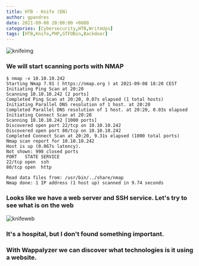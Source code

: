 ```yaml
---
title: HTB - Knife (EN)
author: gpandres
date: 2021-09-08 20:00:00 +0800
categories: [Cybersecurity,HTB,WriteUps]
tags: [HTB,Knife,PHP,GTFOBin,Backdoor]
---
```




![knifeimg](https://gpandres.github.io/assets/img/posts/knife.jpeg)


<h3 data-toc-skip>We will start scanning ports with NMAP</h3>


```console
$ nmap -v 10.10.10.242
Starting Nmap 7.91 ( https://nmap.org ) at 2021-09-08 18:20 CEST
Initiating Ping Scan at 20:20
Scanning 10.10.10.242 [2 ports]
Completed Ping Scan at 20:20, 0.07s elapsed (1 total hosts)
Initiating Parallel DNS resolution of 1 host. at 20:20
Completed Parallel DNS resolution of 1 host. at 20:20, 0.03s elapsed
Initiating Connect Scan at 20:20
Scanning 10.10.10.242 [1000 ports]
Discovered open port 22/tcp on 10.10.10.242
Discovered open port 80/tcp on 10.10.10.242
Completed Connect Scan at 20:20, 9.31s elapsed (1000 total ports)
Nmap scan report for 10.10.10.242
Host is up (0.067s latency).
Not shown: 998 closed ports
PORT   STATE SERVICE
22/tcp open  ssh
80/tcp open  http

Read data files from: /usr/bin/../share/nmap
Nmap done: 1 IP address (1 host up) scanned in 9.74 seconds
```

<h3 data-toc-skip>Looks like we have a web server and SSH service. Let's try to see what is on the web</h3>

![knifeweb](https://gpandres.github.io/assets/img/posts/knifeweb.png)

<h3 data-toc-skip>It's a hospital, but I don't found something important.</h3>

<h3 data-toc-skip>With Wappalyzer we can discover what technologies is it using a website. </h3>



